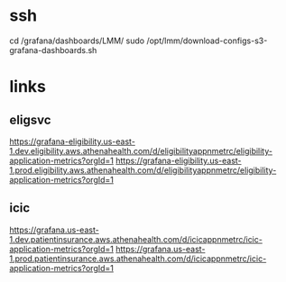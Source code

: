 <!-- grafana -->

# ssh
cd /grafana/dashboards/LMM/
sudo /opt/lmm/download-configs-s3-grafana-dashboards.sh

# links

## eligsvc
https://grafana-eligibility.us-east-1.dev.eligibility.aws.athenahealth.com/d/eligibilityappnmetrc/eligibility-application-metrics?orgId=1
https://grafana-eligibility.us-east-1.prod.eligibility.aws.athenahealth.com/d/eligibilityappnmetrc/eligibility-application-metrics?orgId=1

## icic
https://grafana.us-east-1.dev.patientinsurance.aws.athenahealth.com/d/icicappnmetrc/icic-application-metrics?orgId=1
https://grafana.us-east-1.prod.patientinsurance.aws.athenahealth.com/d/icicappnmetrc/icic-application-metrics?orgId=1
